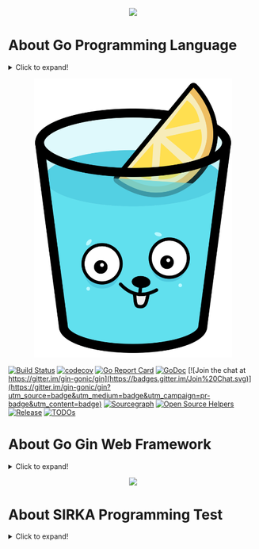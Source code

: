 <p align="center"><a href="https://go.dev/" target="_blank"><img src="https://go.dev/images/go-logo-white.svg" width="400"></a></p>

# About Go Programming Language

<details>
  <summary>Click to expand!</summary>
  
  ##

  Go is an open source programming language that makes it easy to build simple,
  reliable, and efficient software.

  ![Gopher image](https://golang.org/doc/gopher/fiveyears.jpg)
  *Gopher image by [Renee French][rf], licensed under [Creative Commons 3.0 Attributions license][cc3-by].*

  Our canonical Git repository is located at https://go.googlesource.com/go.
  There is a mirror of the repository at https://github.com/golang/go.

  Unless otherwise noted, the Go source files are distributed under the
  BSD-style license found in the LICENSE file.

  ## Download and Install

  ### Binary Distributions

  Official binary distributions are available at https://go.dev/dl/.

  After downloading a binary release, visit https://go.dev/doc/install
  for installation instructions.

  ### Install From Source

  If a binary distribution is not available for your combination of
  operating system and architecture, visit
  https://go.dev/doc/install/source
  for source installation instructions.

  ## Contributing

  Go is the work of thousands of contributors. We appreciate your help!

  To contribute, please read the contribution guidelines at https://go.dev/doc/contribute.

  Note that the Go project uses the issue tracker for bug reports and
  proposals only. See https://go.dev/wiki/Questions for a list of
  places to ask questions about the Go language.

  [rf]: https://reneefrench.blogspot.com/
  [cc3-by]: https://creativecommons.org/licenses/by/3.0/
</details>

<p align="center"><a href="https://github.com/gin-gonic/gin" target="_blank"><img src="https://raw.githubusercontent.com/gin-gonic/logo/master/color.png" width="400"></a></p>

[![Build Status](https://github.com/gin-gonic/gin/workflows/Run%20Tests/badge.svg?branch=master)](https://github.com/gin-gonic/gin/actions?query=branch%3Amaster)
[![codecov](https://codecov.io/gh/gin-gonic/gin/branch/master/graph/badge.svg)](https://codecov.io/gh/gin-gonic/gin)
[![Go Report Card](https://goreportcard.com/badge/github.com/gin-gonic/gin)](https://goreportcard.com/report/github.com/gin-gonic/gin)
[![GoDoc](https://pkg.go.dev/badge/github.com/gin-gonic/gin?status.svg)](https://pkg.go.dev/github.com/gin-gonic/gin?tab=doc)
[![Join the chat at https://gitter.im/gin-gonic/gin](https://badges.gitter.im/Join%20Chat.svg)](https://gitter.im/gin-gonic/gin?utm_source=badge&utm_medium=badge&utm_campaign=pr-badge&utm_content=badge)
[![Sourcegraph](https://sourcegraph.com/github.com/gin-gonic/gin/-/badge.svg)](https://sourcegraph.com/github.com/gin-gonic/gin?badge)
[![Open Source Helpers](https://www.codetriage.com/gin-gonic/gin/badges/users.svg)](https://www.codetriage.com/gin-gonic/gin)
[![Release](https://img.shields.io/github/release/gin-gonic/gin.svg?style=flat-square)](https://github.com/gin-gonic/gin/releases)
[![TODOs](https://badgen.net/https/api.tickgit.com/badgen/github.com/gin-gonic/gin)](https://www.tickgit.com/browse?repo=github.com/gin-gonic/gin)

# About Go Gin Web Framework

<details>
  <summary>Click to expand!</summary>

  ## 

  Gin is a web framework written in Go (Golang). It features a martini-like API with performance that is up to 40 times faster thanks to [httprouter](https://github.com/julienschmidt/httprouter). If you need performance and good productivity, you will love Gin.


## Contents

- [Gin Web Framework](#gin-web-framework)
  - [Contents](#contents)
  - [Installation](#installation)
  - [Quick start](#quick-start)
  - [Benchmarks](#benchmarks)
  - [Gin v1. stable](#gin-v1-stable)
  - [Build with jsoniter/go-json](#build-with-json-replacement)
  - [Build without `MsgPack` rendering feature](#build-without-msgpack-rendering-feature)
  - [API Examples](#api-examples)
    - [Using GET, POST, PUT, PATCH, DELETE and OPTIONS](#using-get-post-put-patch-delete-and-options)
    - [Parameters in path](#parameters-in-path)
    - [Querystring parameters](#querystring-parameters)
    - [Multipart/Urlencoded Form](#multiparturlencoded-form)
    - [Another example: query + post form](#another-example-query--post-form)
    - [Map as querystring or postform parameters](#map-as-querystring-or-postform-parameters)
    - [Upload files](#upload-files)
      - [Single file](#single-file)
      - [Multiple files](#multiple-files)
    - [Grouping routes](#grouping-routes)
    - [Blank Gin without middleware by default](#blank-gin-without-middleware-by-default)
    - [Using middleware](#using-middleware)
    - [How to write log file](#how-to-write-log-file)
    - [Custom Log Format](#custom-log-format)
    - [Controlling Log output coloring](#controlling-log-output-coloring)
    - [Model binding and validation](#model-binding-and-validation)
    - [Custom Validators](#custom-validators)
    - [Only Bind Query String](#only-bind-query-string)
    - [Bind Query String or Post Data](#bind-query-string-or-post-data)
    - [Bind Uri](#bind-uri)
    - [Bind Header](#bind-header)
    - [Bind HTML checkboxes](#bind-html-checkboxes)
    - [Multipart/Urlencoded binding](#multiparturlencoded-binding)
    - [XML, JSON, YAML and ProtoBuf rendering](#xml-json-yaml-and-protobuf-rendering)
      - [SecureJSON](#securejson)
      - [JSONP](#jsonp)
      - [AsciiJSON](#asciijson)
      - [PureJSON](#purejson)
    - [Serving static files](#serving-static-files)
    - [Serving data from file](#serving-data-from-file)
    - [Serving data from reader](#serving-data-from-reader)
    - [HTML rendering](#html-rendering)
      - [Custom Template renderer](#custom-template-renderer)
      - [Custom Delimiters](#custom-delimiters)
      - [Custom Template Funcs](#custom-template-funcs)
    - [Multitemplate](#multitemplate)
    - [Redirects](#redirects)
    - [Custom Middleware](#custom-middleware)
    - [Using BasicAuth() middleware](#using-basicauth-middleware)
    - [Goroutines inside a middleware](#goroutines-inside-a-middleware)
    - [Custom HTTP configuration](#custom-http-configuration)
    - [Support Let's Encrypt](#support-lets-encrypt)
    - [Run multiple service using Gin](#run-multiple-service-using-gin)
    - [Graceful shutdown or restart](#graceful-shutdown-or-restart)
      - [Third-party packages](#third-party-packages)
      - [Manually](#manually)
    - [Build a single binary with templates](#build-a-single-binary-with-templates)
    - [Bind form-data request with custom struct](#bind-form-data-request-with-custom-struct)
    - [Try to bind body into different structs](#try-to-bind-body-into-different-structs)
    - [http2 server push](#http2-server-push)
    - [Define format for the log of routes](#define-format-for-the-log-of-routes)
    - [Set and get a cookie](#set-and-get-a-cookie)
  - [Don't trust all proxies](#dont-trust-all-proxies)
  - [Testing](#testing)
  - [Users](#users)

## Installation

To install Gin package, you need to install Go and set your Go workspace first.

1. You first need [Go](https://golang.org/) installed (**version 1.15+ is required**), then you can use the below Go command to install Gin.

```sh
$ go get -u github.com/gin-gonic/gin
```

2. Import it in your code:

```go
import "github.com/gin-gonic/gin"
```

3. (Optional) Import `net/http`. This is required for example if using constants such as `http.StatusOK`.

```go
import "net/http"
```

## Quick start

```sh
# assume the following codes in example.go file
$ cat example.go
```

```go
package main

import (
	"net/http"

	"github.com/gin-gonic/gin"
)

func main() {
	r := gin.Default()
	r.GET("/ping", func(c *gin.Context) {
		c.JSON(http.StatusOK, gin.H{
			"message": "pong",
		})
	})
	r.Run() // listen and serve on 0.0.0.0:8080 (for windows "localhost:8080")
}
```

```
# run example.go and visit 0.0.0.0:8080/ping (for windows "localhost:8080/ping") on browser
$ go run example.go
```

## Benchmarks

Gin uses a custom version of [HttpRouter](https://github.com/julienschmidt/httprouter)

[See all benchmarks](/BENCHMARKS.md)

| Benchmark name                 |       (1) |             (2) |          (3) |             (4) |
| ------------------------------ | ---------:| ---------------:| ------------:| ---------------:|
| BenchmarkGin_GithubAll         | **43550** | **27364 ns/op** |   **0 B/op** | **0 allocs/op** |
| BenchmarkAce_GithubAll         |     40543 |     29670 ns/op |       0 B/op |     0 allocs/op |
| BenchmarkAero_GithubAll        |     57632 |     20648 ns/op |       0 B/op |     0 allocs/op |
| BenchmarkBear_GithubAll        |      9234 |    216179 ns/op |   86448 B/op |   943 allocs/op |
| BenchmarkBeego_GithubAll       |      7407 |    243496 ns/op |   71456 B/op |   609 allocs/op |
| BenchmarkBone_GithubAll        |       420 |   2922835 ns/op |  720160 B/op |  8620 allocs/op |
| BenchmarkChi_GithubAll         |      7620 |    238331 ns/op |   87696 B/op |   609 allocs/op |
| BenchmarkDenco_GithubAll       |     18355 |     64494 ns/op |   20224 B/op |   167 allocs/op |
| BenchmarkEcho_GithubAll        |     31251 |     38479 ns/op |       0 B/op |     0 allocs/op |
| BenchmarkGocraftWeb_GithubAll  |      4117 |    300062 ns/op |  131656 B/op |  1686 allocs/op |
| BenchmarkGoji_GithubAll        |      3274 |    416158 ns/op |   56112 B/op |   334 allocs/op |
| BenchmarkGojiv2_GithubAll      |      1402 |    870518 ns/op |  352720 B/op |  4321 allocs/op |
| BenchmarkGoJsonRest_GithubAll  |      2976 |    401507 ns/op |  134371 B/op |  2737 allocs/op |
| BenchmarkGoRestful_GithubAll   |       410 |   2913158 ns/op |  910144 B/op |  2938 allocs/op |
| BenchmarkGorillaMux_GithubAll  |       346 |   3384987 ns/op |  251650 B/op |  1994 allocs/op |
| BenchmarkGowwwRouter_GithubAll |     10000 |    143025 ns/op |   72144 B/op |   501 allocs/op |
| BenchmarkHttpRouter_GithubAll  |     55938 |     21360 ns/op |       0 B/op |     0 allocs/op |
| BenchmarkHttpTreeMux_GithubAll |     10000 |    153944 ns/op |   65856 B/op |   671 allocs/op |
| BenchmarkKocha_GithubAll       |     10000 |    106315 ns/op |   23304 B/op |   843 allocs/op |
| BenchmarkLARS_GithubAll        |     47779 |     25084 ns/op |       0 B/op |     0 allocs/op |
| BenchmarkMacaron_GithubAll     |      3266 |    371907 ns/op |  149409 B/op |  1624 allocs/op |
| BenchmarkMartini_GithubAll     |       331 |   3444706 ns/op |  226551 B/op |  2325 allocs/op |
| BenchmarkPat_GithubAll         |       273 |   4381818 ns/op | 1483152 B/op | 26963 allocs/op |
| BenchmarkPossum_GithubAll      |     10000 |    164367 ns/op |   84448 B/op |   609 allocs/op |
| BenchmarkR2router_GithubAll    |     10000 |    160220 ns/op |   77328 B/op |   979 allocs/op |
| BenchmarkRivet_GithubAll       |     14625 |     82453 ns/op |   16272 B/op |   167 allocs/op |
| BenchmarkTango_GithubAll       |      6255 |    279611 ns/op |   63826 B/op |  1618 allocs/op |
| BenchmarkTigerTonic_GithubAll  |      2008 |    687874 ns/op |  193856 B/op |  4474 allocs/op |
| BenchmarkTraffic_GithubAll     |       355 |   3478508 ns/op |  820744 B/op | 14114 allocs/op |
| BenchmarkVulcan_GithubAll      |      6885 |    193333 ns/op |   19894 B/op |   609 allocs/op |

- (1): Total Repetitions achieved in constant time, higher means more confident result
- (2): Single Repetition Duration (ns/op), lower is better
- (3): Heap Memory (B/op), lower is better
- (4): Average Allocations per Repetition (allocs/op), lower is better

## Gin v1. stable

- [x] Zero allocation router.
- [x] Still the fastest http router and framework. From routing to writing.
- [x] Complete suite of unit tests.
- [x] Battle tested.
- [x] API frozen, new releases will not break your code.

## Build with json replacement

Gin uses `encoding/json` as default json package but you can change it by build from other tags.

[jsoniter](https://github.com/json-iterator/go)
```sh
$ go build -tags=jsoniter .
```
[go-json](https://github.com/goccy/go-json)
```sh
$ go build -tags=go_json .
```

## Build without `MsgPack` rendering feature

Gin enables `MsgPack` rendering feature by default. But you can disable this feature by specifying `nomsgpack` build tag.

```sh
$ go build -tags=nomsgpack .
```

This is useful to reduce the binary size of executable files. See the [detail information](https://github.com/gin-gonic/gin/pull/1852).

## API Examples

You can find a number of ready-to-run examples at [Gin examples repository](https://github.com/gin-gonic/examples).

### Using GET, POST, PUT, PATCH, DELETE and OPTIONS

```go
func main() {
	// Creates a gin router with default middleware:
	// logger and recovery (crash-free) middleware
	router := gin.Default()

	router.GET("/someGet", getting)
	router.POST("/somePost", posting)
	router.PUT("/somePut", putting)
	router.DELETE("/someDelete", deleting)
	router.PATCH("/somePatch", patching)
	router.HEAD("/someHead", head)
	router.OPTIONS("/someOptions", options)

	// By default it serves on :8080 unless a
	// PORT environment variable was defined.
	router.Run()
	// router.Run(":3000") for a hard coded port
}
```

### Parameters in path

```go
func main() {
	router := gin.Default()

	// This handler will match /user/john but will not match /user/ or /user
	router.GET("/user/:name", func(c *gin.Context) {
		name := c.Param("name")
		c.String(http.StatusOK, "Hello %s", name)
	})

	// However, this one will match /user/john/ and also /user/john/send
	// If no other routers match /user/john, it will redirect to /user/john/
	router.GET("/user/:name/*action", func(c *gin.Context) {
		name := c.Param("name")
		action := c.Param("action")
		message := name + " is " + action
		c.String(http.StatusOK, message)
	})

	// For each matched request Context will hold the route definition
	router.POST("/user/:name/*action", func(c *gin.Context) {
		b := c.FullPath() == "/user/:name/*action" // true
		c.String(http.StatusOK, "%t", b)
	})

	// This handler will add a new router for /user/groups.
	// Exact routes are resolved before param routes, regardless of the order they were defined.
	// Routes starting with /user/groups are never interpreted as /user/:name/... routes
	router.GET("/user/groups", func(c *gin.Context) {
		c.String(http.StatusOK, "The available groups are [...]")
	})

	router.Run(":8080")
}
```

### Querystring parameters

```go
func main() {
	router := gin.Default()

	// Query string parameters are parsed using the existing underlying request object.
	// The request responds to a url matching:  /welcome?firstname=Jane&lastname=Doe
	router.GET("/welcome", func(c *gin.Context) {
		firstname := c.DefaultQuery("firstname", "Guest")
		lastname := c.Query("lastname") // shortcut for c.Request.URL.Query().Get("lastname")

		c.String(http.StatusOK, "Hello %s %s", firstname, lastname)
	})
	router.Run(":8080")
}
```

### Multipart/Urlencoded Form

```go
func main() {
	router := gin.Default()

	router.POST("/form_post", func(c *gin.Context) {
		message := c.PostForm("message")
		nick := c.DefaultPostForm("nick", "anonymous")

		c.JSON(http.StatusOK, gin.H{
			"status":  "posted",
			"message": message,
			"nick":    nick,
		})
	})
	router.Run(":8080")
}
```

### Another example: query + post form

```
POST /post?id=1234&page=1 HTTP/1.1
Content-Type: application/x-www-form-urlencoded

name=manu&message=this_is_great
```

```go
func main() {
	router := gin.Default()

	router.POST("/post", func(c *gin.Context) {

		id := c.Query("id")
		page := c.DefaultQuery("page", "0")
		name := c.PostForm("name")
		message := c.PostForm("message")

		fmt.Printf("id: %s; page: %s; name: %s; message: %s", id, page, name, message)
	})
	router.Run(":8080")
}
```

```
id: 1234; page: 1; name: manu; message: this_is_great
```

### Map as querystring or postform parameters

```
POST /post?ids[a]=1234&ids[b]=hello HTTP/1.1
Content-Type: application/x-www-form-urlencoded

names[first]=thinkerou&names[second]=tianou
```

```go
func main() {
	router := gin.Default()

	router.POST("/post", func(c *gin.Context) {

		ids := c.QueryMap("ids")
		names := c.PostFormMap("names")

		fmt.Printf("ids: %v; names: %v", ids, names)
	})
	router.Run(":8080")
}
```

```
ids: map[b:hello a:1234]; names: map[second:tianou first:thinkerou]
```

### Upload files

#### Single file

References issue [#774](https://github.com/gin-gonic/gin/issues/774) and detail [example code](https://github.com/gin-gonic/examples/tree/master/upload-file/single).

`file.Filename` **SHOULD NOT** be trusted. See [`Content-Disposition` on MDN](https://developer.mozilla.org/en-US/docs/Web/HTTP/Headers/Content-Disposition#Directives) and [#1693](https://github.com/gin-gonic/gin/issues/1693)

> The filename is always optional and must not be used blindly by the application: path information should be stripped, and conversion to the server file system rules should be done.

```go
func main() {
	router := gin.Default()
	// Set a lower memory limit for multipart forms (default is 32 MiB)
	router.MaxMultipartMemory = 8 << 20  // 8 MiB
	router.POST("/upload", func(c *gin.Context) {
		// Single file
		file, _ := c.FormFile("file")
		log.Println(file.Filename)

		// Upload the file to specific dst.
		c.SaveUploadedFile(file, dst)

		c.String(http.StatusOK, fmt.Sprintf("'%s' uploaded!", file.Filename))
	})
	router.Run(":8080")
}
```

How to `curl`:

```bash
curl -X POST http://localhost:8080/upload \
  -F "file=@/Users/appleboy/test.zip" \
  -H "Content-Type: multipart/form-data"
```

#### Multiple files

See the detail [example code](https://github.com/gin-gonic/examples/tree/master/upload-file/multiple).

```go
func main() {
	router := gin.Default()
	// Set a lower memory limit for multipart forms (default is 32 MiB)
	router.MaxMultipartMemory = 8 << 20  // 8 MiB
	router.POST("/upload", func(c *gin.Context) {
		// Multipart form
		form, _ := c.MultipartForm()
		files := form.File["upload[]"]

		for _, file := range files {
			log.Println(file.Filename)

			// Upload the file to specific dst.
			c.SaveUploadedFile(file, dst)
		}
		c.String(http.StatusOK, fmt.Sprintf("%d files uploaded!", len(files)))
	})
	router.Run(":8080")
}
```

How to `curl`:

```bash
curl -X POST http://localhost:8080/upload \
  -F "upload[]=@/Users/appleboy/test1.zip" \
  -F "upload[]=@/Users/appleboy/test2.zip" \
  -H "Content-Type: multipart/form-data"
```

### Grouping routes

```go
func main() {
	router := gin.Default()

	// Simple group: v1
	v1 := router.Group("/v1")
	{
		v1.POST("/login", loginEndpoint)
		v1.POST("/submit", submitEndpoint)
		v1.POST("/read", readEndpoint)
	}

	// Simple group: v2
	v2 := router.Group("/v2")
	{
		v2.POST("/login", loginEndpoint)
		v2.POST("/submit", submitEndpoint)
		v2.POST("/read", readEndpoint)
	}

	router.Run(":8080")
}
```

### Blank Gin without middleware by default

Use

```go
r := gin.New()
```

instead of

```go
// Default With the Logger and Recovery middleware already attached
r := gin.Default()
```


### Using middleware
```go
func main() {
	// Creates a router without any middleware by default
	r := gin.New()

	// Global middleware
	// Logger middleware will write the logs to gin.DefaultWriter even if you set with GIN_MODE=release.
	// By default gin.DefaultWriter = os.Stdout
	r.Use(gin.Logger())

	// Recovery middleware recovers from any panics and writes a 500 if there was one.
	r.Use(gin.Recovery())

	// Per route middleware, you can add as many as you desire.
	r.GET("/benchmark", MyBenchLogger(), benchEndpoint)

	// Authorization group
	// authorized := r.Group("/", AuthRequired())
	// exactly the same as:
	authorized := r.Group("/")
	// per group middleware! in this case we use the custom created
	// AuthRequired() middleware just in the "authorized" group.
	authorized.Use(AuthRequired())
	{
		authorized.POST("/login", loginEndpoint)
		authorized.POST("/submit", submitEndpoint)
		authorized.POST("/read", readEndpoint)

		// nested group
		testing := authorized.Group("testing")
		// visit 0.0.0.0:8080/testing/analytics
		testing.GET("/analytics", analyticsEndpoint)
	}

	// Listen and serve on 0.0.0.0:8080
	r.Run(":8080")
}
```

### Custom Recovery behavior
```go
func main() {
	// Creates a router without any middleware by default
	r := gin.New()

	// Global middleware
	// Logger middleware will write the logs to gin.DefaultWriter even if you set with GIN_MODE=release.
	// By default gin.DefaultWriter = os.Stdout
	r.Use(gin.Logger())

	// Recovery middleware recovers from any panics and writes a 500 if there was one.
	r.Use(gin.CustomRecovery(func(c *gin.Context, recovered interface{}) {
		if err, ok := recovered.(string); ok {
			c.String(http.StatusInternalServerError, fmt.Sprintf("error: %s", err))
		}
		c.AbortWithStatus(http.StatusInternalServerError)
	}))

	r.GET("/panic", func(c *gin.Context) {
		// panic with a string -- the custom middleware could save this to a database or report it to the user
		panic("foo")
	})

	r.GET("/", func(c *gin.Context) {
		c.String(http.StatusOK, "ohai")
	})

	// Listen and serve on 0.0.0.0:8080
	r.Run(":8080")
}
```

### How to write log file
```go
func main() {
    // Disable Console Color, you don't need console color when writing the logs to file.
    gin.DisableConsoleColor()

    // Logging to a file.
    f, _ := os.Create("gin.log")
    gin.DefaultWriter = io.MultiWriter(f)

    // Use the following code if you need to write the logs to file and console at the same time.
    // gin.DefaultWriter = io.MultiWriter(f, os.Stdout)

    router := gin.Default()
    router.GET("/ping", func(c *gin.Context) {
        c.String(http.StatusOK, "pong")
    })

    router.Run(":8080")
}
```

### Custom Log Format
```go
func main() {
	router := gin.New()

	// LoggerWithFormatter middleware will write the logs to gin.DefaultWriter
	// By default gin.DefaultWriter = os.Stdout
	router.Use(gin.LoggerWithFormatter(func(param gin.LogFormatterParams) string {

		// your custom format
		return fmt.Sprintf("%s - [%s] \"%s %s %s %d %s \"%s\" %s\"\n",
				param.ClientIP,
				param.TimeStamp.Format(time.RFC1123),
				param.Method,
				param.Path,
				param.Request.Proto,
				param.StatusCode,
				param.Latency,
				param.Request.UserAgent(),
				param.ErrorMessage,
		)
	}))
	router.Use(gin.Recovery())

	router.GET("/ping", func(c *gin.Context) {
		c.String(http.StatusOK, "pong")
	})

	router.Run(":8080")
}
```

**Sample Output**
```
::1 - [Fri, 07 Dec 2018 17:04:38 JST] "GET /ping HTTP/1.1 200 122.767µs "Mozilla/5.0 (Macintosh; Intel Mac OS X 10_11_6) AppleWebKit/537.36 (KHTML, like Gecko) Chrome/71.0.3578.80 Safari/537.36" "
```

### Controlling Log output coloring

By default, logs output on console should be colorized depending on the detected TTY.

Never colorize logs:

```go
func main() {
    // Disable log's color
    gin.DisableConsoleColor()

    // Creates a gin router with default middleware:
    // logger and recovery (crash-free) middleware
    router := gin.Default()

    router.GET("/ping", func(c *gin.Context) {
        c.String(http.StatusOK, "pong")
    })

    router.Run(":8080")
}
```

Always colorize logs:

```go
func main() {
    // Force log's color
    gin.ForceConsoleColor()

    // Creates a gin router with default middleware:
    // logger and recovery (crash-free) middleware
    router := gin.Default()

    router.GET("/ping", func(c *gin.Context) {
        c.String(http.StatusOK, "pong")
    })

    router.Run(":8080")
}
```

### Model binding and validation

To bind a request body into a type, use model binding. We currently support binding of JSON, XML, YAML, TOML and standard form values (foo=bar&boo=baz).

Gin uses [**go-playground/validator/v10**](https://github.com/go-playground/validator) for validation. Check the full docs on tags usage [here](https://godoc.org/github.com/go-playground/validator#hdr-Baked_In_Validators_and_Tags).

Note that you need to set the corresponding binding tag on all fields you want to bind. For example, when binding from JSON, set `json:"fieldname"`.

Also, Gin provides two sets of methods for binding:
- **Type** - Must bind
  - **Methods** - `Bind`, `BindJSON`, `BindXML`, `BindQuery`, `BindYAML`, `BindHeader`, `BindTOML`
  - **Behavior** - These methods use `MustBindWith` under the hood. If there is a binding error, the request is aborted with `c.AbortWithError(400, err).SetType(ErrorTypeBind)`. This sets the response status code to 400 and the `Content-Type` header is set to `text/plain; charset=utf-8`. Note that if you try to set the response code after this, it will result in a warning `[GIN-debug] [WARNING] Headers were already written. Wanted to override status code 400 with 422`. If you wish to have greater control over the behavior, consider using the `ShouldBind` equivalent method.
- **Type** - Should bind
  - **Methods** - `ShouldBind`, `ShouldBindJSON`, `ShouldBindXML`, `ShouldBindQuery`, `ShouldBindYAML`, `ShouldBindHeader`, `ShouldBindTOML`,
  - **Behavior** - These methods use `ShouldBindWith` under the hood. If there is a binding error, the error is returned and it is the developer's responsibility to handle the request and error appropriately.

When using the Bind-method, Gin tries to infer the binder depending on the Content-Type header. If you are sure what you are binding, you can use `MustBindWith` or `ShouldBindWith`.

You can also specify that specific fields are required. If a field is decorated with `binding:"required"` and has a empty value when binding, an error will be returned.

```go
// Binding from JSON
type Login struct {
	User     string `form:"user" json:"user" xml:"user"  binding:"required"`
	Password string `form:"password" json:"password" xml:"password" binding:"required"`
}

func main() {
	router := gin.Default()

	// Example for binding JSON ({"user": "manu", "password": "123"})
	router.POST("/loginJSON", func(c *gin.Context) {
		var json Login
		if err := c.ShouldBindJSON(&json); err != nil {
			c.JSON(http.StatusBadRequest, gin.H{"error": err.Error()})
			return
		}

		if json.User != "manu" || json.Password != "123" {
			c.JSON(http.StatusUnauthorized, gin.H{"status": "unauthorized"})
			return
		}

		c.JSON(http.StatusOK, gin.H{"status": "you are logged in"})
	})

	// Example for binding XML (
	//	<?xml version="1.0" encoding="UTF-8"?>
	//	<root>
	//		<user>manu</user>
	//		<password>123</password>
	//	</root>)
	router.POST("/loginXML", func(c *gin.Context) {
		var xml Login
		if err := c.ShouldBindXML(&xml); err != nil {
			c.JSON(http.StatusBadRequest, gin.H{"error": err.Error()})
			return
		}

		if xml.User != "manu" || xml.Password != "123" {
			c.JSON(http.StatusUnauthorized, gin.H{"status": "unauthorized"})
			return
		}

		c.JSON(http.StatusOK, gin.H{"status": "you are logged in"})
	})

	// Example for binding a HTML form (user=manu&password=123)
	router.POST("/loginForm", func(c *gin.Context) {
		var form Login
		// This will infer what binder to use depending on the content-type header.
		if err := c.ShouldBind(&form); err != nil {
			c.JSON(http.StatusBadRequest, gin.H{"error": err.Error()})
			return
		}

		if form.User != "manu" || form.Password != "123" {
			c.JSON(http.StatusUnauthorized, gin.H{"status": "unauthorized"})
			return
		}

		c.JSON(http.StatusOK, gin.H{"status": "you are logged in"})
	})

	// Listen and serve on 0.0.0.0:8080
	router.Run(":8080")
}
```

**Sample request**
```shell
$ curl -v -X POST \
  http://localhost:8080/loginJSON \
  -H 'content-type: application/json' \
  -d '{ "user": "manu" }'
> POST /loginJSON HTTP/1.1
> Host: localhost:8080
> User-Agent: curl/7.51.0
> Accept: */*
> content-type: application/json
> Content-Length: 18
>
* upload completely sent off: 18 out of 18 bytes
< HTTP/1.1 400 Bad Request
< Content-Type: application/json; charset=utf-8
< Date: Fri, 04 Aug 2017 03:51:31 GMT
< Content-Length: 100
<
{"error":"Key: 'Login.Password' Error:Field validation for 'Password' failed on the 'required' tag"}
```

**Skip validate**

When running the above example using the above the `curl` command, it returns error. Because the example use `binding:"required"` for `Password`. If use `binding:"-"` for `Password`, then it will not return error when running the above example again.

### Custom Validators

It is also possible to register custom validators. See the [example code](https://github.com/gin-gonic/examples/tree/master/custom-validation/server.go).

```go
package main

import (
	"net/http"
	"time"

	"github.com/gin-gonic/gin"
	"github.com/gin-gonic/gin/binding"
	"github.com/go-playground/validator/v10"
)

// Booking contains binded and validated data.
type Booking struct {
	CheckIn  time.Time `form:"check_in" binding:"required,bookabledate" time_format:"2006-01-02"`
	CheckOut time.Time `form:"check_out" binding:"required,gtfield=CheckIn" time_format:"2006-01-02"`
}

var bookableDate validator.Func = func(fl validator.FieldLevel) bool {
	date, ok := fl.Field().Interface().(time.Time)
	if ok {
		today := time.Now()
		if today.After(date) {
			return false
		}
	}
	return true
}

func main() {
	route := gin.Default()

	if v, ok := binding.Validator.Engine().(*validator.Validate); ok {
		v.RegisterValidation("bookabledate", bookableDate)
	}

	route.GET("/bookable", getBookable)
	route.Run(":8085")
}

func getBookable(c *gin.Context) {
	var b Booking
	if err := c.ShouldBindWith(&b, binding.Query); err == nil {
		c.JSON(http.StatusOK, gin.H{"message": "Booking dates are valid!"})
	} else {
		c.JSON(http.StatusBadRequest, gin.H{"error": err.Error()})
	}
}
```

```console
$ curl "localhost:8085/bookable?check_in=2030-04-16&check_out=2030-04-17"
{"message":"Booking dates are valid!"}

$ curl "localhost:8085/bookable?check_in=2030-03-10&check_out=2030-03-09"
{"error":"Key: 'Booking.CheckOut' Error:Field validation for 'CheckOut' failed on the 'gtfield' tag"}

$ curl "localhost:8085/bookable?check_in=2000-03-09&check_out=2000-03-10"
{"error":"Key: 'Booking.CheckIn' Error:Field validation for 'CheckIn' failed on the 'bookabledate' tag"}%
```

[Struct level validations](https://github.com/go-playground/validator/releases/tag/v8.7) can also be registered this way.
See the [struct-lvl-validation example](https://github.com/gin-gonic/examples/tree/master/struct-lvl-validations) to learn more.

### Only Bind Query String

`ShouldBindQuery` function only binds the query params and not the post data. See the [detail information](https://github.com/gin-gonic/gin/issues/742#issuecomment-315953017).

```go
package main

import (
	"log"
	"net/http"

	"github.com/gin-gonic/gin"
)

type Person struct {
	Name    string `form:"name"`
	Address string `form:"address"`
}

func main() {
	route := gin.Default()
	route.Any("/testing", startPage)
	route.Run(":8085")
}

func startPage(c *gin.Context) {
	var person Person
	if c.ShouldBindQuery(&person) == nil {
		log.Println("====== Only Bind By Query String ======")
		log.Println(person.Name)
		log.Println(person.Address)
	}
	c.String(http.StatusOK, "Success")
}

```

### Bind Query String or Post Data

See the [detail information](https://github.com/gin-gonic/gin/issues/742#issuecomment-264681292).

```go
package main

import (
	"log"
	"net/http"
	"time"

	"github.com/gin-gonic/gin"
)

type Person struct {
        Name       string    `form:"name"`
        Address    string    `form:"address"`
        Birthday   time.Time `form:"birthday" time_format:"2006-01-02" time_utc:"1"`
        CreateTime time.Time `form:"createTime" time_format:"unixNano"`
        UnixTime   time.Time `form:"unixTime" time_format:"unix"`
}

func main() {
	route := gin.Default()
	route.GET("/testing", startPage)
	route.Run(":8085")
}

func startPage(c *gin.Context) {
	var person Person
	// If `GET`, only `Form` binding engine (`query`) used.
	// If `POST`, first checks the `content-type` for `JSON` or `XML`, then uses `Form` (`form-data`).
	// See more at https://github.com/gin-gonic/gin/blob/master/binding/binding.go#L88
        if c.ShouldBind(&person) == nil {
                log.Println(person.Name)
                log.Println(person.Address)
                log.Println(person.Birthday)
                log.Println(person.CreateTime)
                log.Println(person.UnixTime)
        }

	c.String(http.StatusOK, "Success")
}
```

Test it with:
```sh
$ curl -X GET "localhost:8085/testing?name=appleboy&address=xyz&birthday=1992-03-15&createTime=1562400033000000123&unixTime=1562400033"
```

### Bind Uri

See the [detail information](https://github.com/gin-gonic/gin/issues/846).

```go
package main

import (
	"net/http"

	"github.com/gin-gonic/gin"
)

type Person struct {
	ID string `uri:"id" binding:"required,uuid"`
	Name string `uri:"name" binding:"required"`
}

func main() {
	route := gin.Default()
	route.GET("/:name/:id", func(c *gin.Context) {
		var person Person
		if err := c.ShouldBindUri(&person); err != nil {
			c.JSON(http.StatusBadRequest, gin.H{"msg": err.Error()})
			return
		}
		c.JSON(http.StatusOK, gin.H{"name": person.Name, "uuid": person.ID})
	})
	route.Run(":8088")
}
```

Test it with:
```sh
$ curl -v localhost:8088/thinkerou/987fbc97-4bed-5078-9f07-9141ba07c9f3
$ curl -v localhost:8088/thinkerou/not-uuid
```

### Bind Header

```go
package main

import (
	"fmt"
	"net/http"

	"github.com/gin-gonic/gin"
)

type testHeader struct {
	Rate   int    `header:"Rate"`
	Domain string `header:"Domain"`
}

func main() {
	r := gin.Default()
	r.GET("/", func(c *gin.Context) {
		h := testHeader{}

		if err := c.ShouldBindHeader(&h); err != nil {
			c.JSON(http.StatusOK, err)
		}

		fmt.Printf("%#v\n", h)
		c.JSON(http.StatusOK, gin.H{"Rate": h.Rate, "Domain": h.Domain})
	})

	r.Run()

// client
// curl -H "rate:300" -H "domain:music" 127.0.0.1:8080/
// output
// {"Domain":"music","Rate":300}
}
```

### Bind HTML checkboxes

See the [detail information](https://github.com/gin-gonic/gin/issues/129#issuecomment-124260092)

main.go

```go
...

type myForm struct {
    Colors []string `form:"colors[]"`
}

...

func formHandler(c *gin.Context) {
    var fakeForm myForm
    c.ShouldBind(&fakeForm)
    c.JSON(http.StatusOK, gin.H{"color": fakeForm.Colors})
}

...

```

form.html

```html
<form action="/" method="POST">
    <p>Check some colors</p>
    <label for="red">Red</label>
    <input type="checkbox" name="colors[]" value="red" id="red">
    <label for="green">Green</label>
    <input type="checkbox" name="colors[]" value="green" id="green">
    <label for="blue">Blue</label>
    <input type="checkbox" name="colors[]" value="blue" id="blue">
    <input type="submit">
</form>
```

result:

```
{"color":["red","green","blue"]}
```

### Multipart/Urlencoded binding

```go
type ProfileForm struct {
	Name   string                `form:"name" binding:"required"`
	Avatar *multipart.FileHeader `form:"avatar" binding:"required"`

	// or for multiple files
	// Avatars []*multipart.FileHeader `form:"avatar" binding:"required"`
}

func main() {
	router := gin.Default()
	router.POST("/profile", func(c *gin.Context) {
		// you can bind multipart form with explicit binding declaration:
		// c.ShouldBindWith(&form, binding.Form)
		// or you can simply use autobinding with ShouldBind method:
		var form ProfileForm
		// in this case proper binding will be automatically selected
		if err := c.ShouldBind(&form); err != nil {
			c.String(http.StatusBadRequest, "bad request")
			return
		}

		err := c.SaveUploadedFile(form.Avatar, form.Avatar.Filename)
		if err != nil {
			c.String(http.StatusInternalServerError, "unknown error")
			return
		}

		// db.Save(&form)

		c.String(http.StatusOK, "ok")
	})
	router.Run(":8080")
}
```

Test it with:
```sh
$ curl -X POST -v --form name=user --form "avatar=@./avatar.png" http://localhost:8080/profile
```

### XML, JSON, YAML and ProtoBuf rendering

```go
func main() {
	r := gin.Default()

	// gin.H is a shortcut for map[string]interface{}
	r.GET("/someJSON", func(c *gin.Context) {
		c.JSON(http.StatusOK, gin.H{"message": "hey", "status": http.StatusOK})
	})

	r.GET("/moreJSON", func(c *gin.Context) {
		// You also can use a struct
		var msg struct {
			Name    string `json:"user"`
			Message string
			Number  int
		}
		msg.Name = "Lena"
		msg.Message = "hey"
		msg.Number = 123
		// Note that msg.Name becomes "user" in the JSON
		// Will output  :   {"user": "Lena", "Message": "hey", "Number": 123}
		c.JSON(http.StatusOK, msg)
	})

	r.GET("/someXML", func(c *gin.Context) {
		c.XML(http.StatusOK, gin.H{"message": "hey", "status": http.StatusOK})
	})

	r.GET("/someYAML", func(c *gin.Context) {
		c.YAML(http.StatusOK, gin.H{"message": "hey", "status": http.StatusOK})
	})

	r.GET("/someProtoBuf", func(c *gin.Context) {
		reps := []int64{int64(1), int64(2)}
		label := "test"
		// The specific definition of protobuf is written in the testdata/protoexample file.
		data := &protoexample.Test{
			Label: &label,
			Reps:  reps,
		}
		// Note that data becomes binary data in the response
		// Will output protoexample.Test protobuf serialized data
		c.ProtoBuf(http.StatusOK, data)
	})

	// Listen and serve on 0.0.0.0:8080
	r.Run(":8080")
}
```

#### SecureJSON

Using SecureJSON to prevent json hijacking. Default prepends `"while(1),"` to response body if the given struct is array values.

```go
func main() {
	r := gin.Default()

	// You can also use your own secure json prefix
	// r.SecureJsonPrefix(")]}',\n")

	r.GET("/someJSON", func(c *gin.Context) {
		names := []string{"lena", "austin", "foo"}

		// Will output  :   while(1);["lena","austin","foo"]
		c.SecureJSON(http.StatusOK, names)
	})

	// Listen and serve on 0.0.0.0:8080
	r.Run(":8080")
}
```
#### JSONP

Using JSONP to request data from a server  in a different domain. Add callback to response body if the query parameter callback exists.

```go
func main() {
	r := gin.Default()

	r.GET("/JSONP", func(c *gin.Context) {
		data := gin.H{
			"foo": "bar",
		}

		//callback is x
		// Will output  :   x({\"foo\":\"bar\"})
		c.JSONP(http.StatusOK, data)
	})

	// Listen and serve on 0.0.0.0:8080
	r.Run(":8080")

        // client
        // curl http://127.0.0.1:8080/JSONP?callback=x
}
```

#### AsciiJSON

Using AsciiJSON to Generates ASCII-only JSON with escaped non-ASCII characters.

```go
func main() {
	r := gin.Default()

	r.GET("/someJSON", func(c *gin.Context) {
		data := gin.H{
			"lang": "GO语言",
			"tag":  "<br>",
		}

		// will output : {"lang":"GO\u8bed\u8a00","tag":"\u003cbr\u003e"}
		c.AsciiJSON(http.StatusOK, data)
	})

	// Listen and serve on 0.0.0.0:8080
	r.Run(":8080")
}
```

#### PureJSON

Normally, JSON replaces special HTML characters with their unicode entities, e.g. `<` becomes  `\u003c`. If you want to encode such characters literally, you can use PureJSON instead.
This feature is unavailable in Go 1.6 and lower.

```go
func main() {
	r := gin.Default()

	// Serves unicode entities
	r.GET("/json", func(c *gin.Context) {
		c.JSON(http.StatusOK, gin.H{
			"html": "<b>Hello, world!</b>",
		})
	})

	// Serves literal characters
	r.GET("/purejson", func(c *gin.Context) {
		c.PureJSON(http.StatusOK, gin.H{
			"html": "<b>Hello, world!</b>",
		})
	})

	// listen and serve on 0.0.0.0:8080
	r.Run(":8080")
}
```

### Serving static files

```go
func main() {
	router := gin.Default()
	router.Static("/assets", "./assets")
	router.StaticFS("/more_static", http.Dir("my_file_system"))
	router.StaticFile("/favicon.ico", "./resources/favicon.ico")
	router.StaticFileFS("/more_favicon.ico", "more_favicon.ico", http.Dir("my_file_system"))
	
	// Listen and serve on 0.0.0.0:8080
	router.Run(":8080")
}
```

### Serving data from file

```go
func main() {
	router := gin.Default()

	router.GET("/local/file", func(c *gin.Context) {
		c.File("local/file.go")
	})

	var fs http.FileSystem = // ...
	router.GET("/fs/file", func(c *gin.Context) {
		c.FileFromFS("fs/file.go", fs)
	})
}

```

### Serving data from reader

```go
func main() {
	router := gin.Default()
	router.GET("/someDataFromReader", func(c *gin.Context) {
		response, err := http.Get("https://raw.githubusercontent.com/gin-gonic/logo/master/color.png")
		if err != nil || response.StatusCode != http.StatusOK {
			c.Status(http.StatusServiceUnavailable)
			return
		}

		reader := response.Body
 		defer reader.Close()
		contentLength := response.ContentLength
		contentType := response.Header.Get("Content-Type")

		extraHeaders := map[string]string{
			"Content-Disposition": `attachment; filename="gopher.png"`,
		}

		c.DataFromReader(http.StatusOK, contentLength, contentType, reader, extraHeaders)
	})
	router.Run(":8080")
}
```

### HTML rendering

Using LoadHTMLGlob() or LoadHTMLFiles()

```go
func main() {
	router := gin.Default()
	router.LoadHTMLGlob("templates/*")
	//router.LoadHTMLFiles("templates/template1.html", "templates/template2.html")
	router.GET("/index", func(c *gin.Context) {
		c.HTML(http.StatusOK, "index.tmpl", gin.H{
			"title": "Main website",
		})
	})
	router.Run(":8080")
}
```

templates/index.tmpl

```html
<html>
	<h1>
		{{ .title }}
	</h1>
</html>
```

Using templates with same name in different directories

```go
func main() {
	router := gin.Default()
	router.LoadHTMLGlob("templates/**/*")
	router.GET("/posts/index", func(c *gin.Context) {
		c.HTML(http.StatusOK, "posts/index.tmpl", gin.H{
			"title": "Posts",
		})
	})
	router.GET("/users/index", func(c *gin.Context) {
		c.HTML(http.StatusOK, "users/index.tmpl", gin.H{
			"title": "Users",
		})
	})
	router.Run(":8080")
}
```

templates/posts/index.tmpl

```html
{{ define "posts/index.tmpl" }}
<html><h1>
	{{ .title }}
</h1>
<p>Using posts/index.tmpl</p>
</html>
{{ end }}
```

templates/users/index.tmpl

```html
{{ define "users/index.tmpl" }}
<html><h1>
	{{ .title }}
</h1>
<p>Using users/index.tmpl</p>
</html>
{{ end }}
```

#### Custom Template renderer

You can also use your own html template render

```go
import "html/template"

func main() {
	router := gin.Default()
	html := template.Must(template.ParseFiles("file1", "file2"))
	router.SetHTMLTemplate(html)
	router.Run(":8080")
}
```

#### Custom Delimiters

You may use custom delims

```go
	r := gin.Default()
	r.Delims("{[{", "}]}")
	r.LoadHTMLGlob("/path/to/templates")
```

#### Custom Template Funcs

See the detail [example code](https://github.com/gin-gonic/examples/tree/master/template).

main.go

```go
import (
    "fmt"
    "html/template"
    "net/http"
    "time"

    "github.com/gin-gonic/gin"
)

func formatAsDate(t time.Time) string {
    year, month, day := t.Date()
    return fmt.Sprintf("%d/%02d/%02d", year, month, day)
}

func main() {
    router := gin.Default()
    router.Delims("{[{", "}]}")
    router.SetFuncMap(template.FuncMap{
        "formatAsDate": formatAsDate,
    })
    router.LoadHTMLFiles("./testdata/template/raw.tmpl")

    router.GET("/raw", func(c *gin.Context) {
        c.HTML(http.StatusOK, "raw.tmpl", gin.H{
            "now": time.Date(2017, 07, 01, 0, 0, 0, 0, time.UTC),
        })
    })

    router.Run(":8080")
}

```

raw.tmpl

```html
Date: {[{.now | formatAsDate}]}
```

Result:
```
Date: 2017/07/01
```

### Multitemplate

Gin allow by default use only one html.Template. Check [a multitemplate render](https://github.com/gin-contrib/multitemplate) for using features like go 1.6 `block template`.

### Redirects

Issuing a HTTP redirect is easy. Both internal and external locations are supported.

```go
r.GET("/test", func(c *gin.Context) {
	c.Redirect(http.StatusMovedPermanently, "http://www.google.com/")
})
```

Issuing a HTTP redirect from POST. Refer to issue: [#444](https://github.com/gin-gonic/gin/issues/444)
```go
r.POST("/test", func(c *gin.Context) {
	c.Redirect(http.StatusFound, "/foo")
})
```

Issuing a Router redirect, use `HandleContext` like below.

``` go
r.GET("/test", func(c *gin.Context) {
    c.Request.URL.Path = "/test2"
    r.HandleContext(c)
})
r.GET("/test2", func(c *gin.Context) {
    c.JSON(http.StatusOK, gin.H{"hello": "world"})
})
```


### Custom Middleware

```go
func Logger() gin.HandlerFunc {
	return func(c *gin.Context) {
		t := time.Now()

		// Set example variable
		c.Set("example", "12345")

		// before request

		c.Next()

		// after request
		latency := time.Since(t)
		log.Print(latency)

		// access the status we are sending
		status := c.Writer.Status()
		log.Println(status)
	}
}

func main() {
	r := gin.New()
	r.Use(Logger())

	r.GET("/test", func(c *gin.Context) {
		example := c.MustGet("example").(string)

		// it would print: "12345"
		log.Println(example)
	})

	// Listen and serve on 0.0.0.0:8080
	r.Run(":8080")
}
```

### Using BasicAuth() middleware

```go
// simulate some private data
var secrets = gin.H{
	"foo":    gin.H{"email": "foo@bar.com", "phone": "123433"},
	"austin": gin.H{"email": "austin@example.com", "phone": "666"},
	"lena":   gin.H{"email": "lena@guapa.com", "phone": "523443"},
}

func main() {
	r := gin.Default()

	// Group using gin.BasicAuth() middleware
	// gin.Accounts is a shortcut for map[string]string
	authorized := r.Group("/admin", gin.BasicAuth(gin.Accounts{
		"foo":    "bar",
		"austin": "1234",
		"lena":   "hello2",
		"manu":   "4321",
	}))

	// /admin/secrets endpoint
	// hit "localhost:8080/admin/secrets
	authorized.GET("/secrets", func(c *gin.Context) {
		// get user, it was set by the BasicAuth middleware
		user := c.MustGet(gin.AuthUserKey).(string)
		if secret, ok := secrets[user]; ok {
			c.JSON(http.StatusOK, gin.H{"user": user, "secret": secret})
		} else {
			c.JSON(http.StatusOK, gin.H{"user": user, "secret": "NO SECRET :("})
		}
	})

	// Listen and serve on 0.0.0.0:8080
	r.Run(":8080")
}
```

### Goroutines inside a middleware

When starting new Goroutines inside a middleware or handler, you **SHOULD NOT** use the original context inside it, you have to use a read-only copy.

```go
func main() {
	r := gin.Default()

	r.GET("/long_async", func(c *gin.Context) {
		// create copy to be used inside the goroutine
		cCp := c.Copy()
		go func() {
			// simulate a long task with time.Sleep(). 5 seconds
			time.Sleep(5 * time.Second)

			// note that you are using the copied context "cCp", IMPORTANT
			log.Println("Done! in path " + cCp.Request.URL.Path)
		}()
	})

	r.GET("/long_sync", func(c *gin.Context) {
		// simulate a long task with time.Sleep(). 5 seconds
		time.Sleep(5 * time.Second)

		// since we are NOT using a goroutine, we do not have to copy the context
		log.Println("Done! in path " + c.Request.URL.Path)
	})

	// Listen and serve on 0.0.0.0:8080
	r.Run(":8080")
}
```

### Custom HTTP configuration

Use `http.ListenAndServe()` directly, like this:

```go
func main() {
	router := gin.Default()
	http.ListenAndServe(":8080", router)
}
```
or

```go
func main() {
	router := gin.Default()

	s := &http.Server{
		Addr:           ":8080",
		Handler:        router,
		ReadTimeout:    10 * time.Second,
		WriteTimeout:   10 * time.Second,
		MaxHeaderBytes: 1 << 20,
	}
	s.ListenAndServe()
}
```

### Support Let's Encrypt

example for 1-line LetsEncrypt HTTPS servers.

```go
package main

import (
	"log"
	"net/http"

	"github.com/gin-gonic/autotls"
	"github.com/gin-gonic/gin"
)

func main() {
	r := gin.Default()

	// Ping handler
	r.GET("/ping", func(c *gin.Context) {
		c.String(http.StatusOK, "pong")
	})

	log.Fatal(autotls.Run(r, "example1.com", "example2.com"))
}
```

example for custom autocert manager.

```go
package main

import (
	"log"
	"net/http"

	"github.com/gin-gonic/autotls"
	"github.com/gin-gonic/gin"
	"golang.org/x/crypto/acme/autocert"
)

func main() {
	r := gin.Default()

	// Ping handler
	r.GET("/ping", func(c *gin.Context) {
		c.String(http.StatusOK, "pong")
	})

	m := autocert.Manager{
		Prompt:     autocert.AcceptTOS,
		HostPolicy: autocert.HostWhitelist("example1.com", "example2.com"),
		Cache:      autocert.DirCache("/var/www/.cache"),
	}

	log.Fatal(autotls.RunWithManager(r, &m))
}
```

### Run multiple service using Gin

See the [question](https://github.com/gin-gonic/gin/issues/346) and try the following example:

```go
package main

import (
	"log"
	"net/http"
	"time"

	"github.com/gin-gonic/gin"
	"golang.org/x/sync/errgroup"
)

var (
	g errgroup.Group
)

func router01() http.Handler {
	e := gin.New()
	e.Use(gin.Recovery())
	e.GET("/", func(c *gin.Context) {
		c.JSON(
			http.StatusOK,
			gin.H{
				"code":  http.StatusOK,
				"error": "Welcome server 01",
			},
		)
	})

	return e
}

func router02() http.Handler {
	e := gin.New()
	e.Use(gin.Recovery())
	e.GET("/", func(c *gin.Context) {
		c.JSON(
			http.StatusOK,
			gin.H{
				"code":  http.StatusOK,
				"error": "Welcome server 02",
			},
		)
	})

	return e
}

func main() {
	server01 := &http.Server{
		Addr:         ":8080",
		Handler:      router01(),
		ReadTimeout:  5 * time.Second,
		WriteTimeout: 10 * time.Second,
	}

	server02 := &http.Server{
		Addr:         ":8081",
		Handler:      router02(),
		ReadTimeout:  5 * time.Second,
		WriteTimeout: 10 * time.Second,
	}

	g.Go(func() error {
		err := server01.ListenAndServe()
		if err != nil && err != http.ErrServerClosed {
			log.Fatal(err)
		}
		return err
	})

	g.Go(func() error {
		err := server02.ListenAndServe()
		if err != nil && err != http.ErrServerClosed {
			log.Fatal(err)
		}
		return err
	})

	if err := g.Wait(); err != nil {
		log.Fatal(err)
	}
}
```

### Graceful shutdown or restart

There are a few approaches you can use to perform a graceful shutdown or restart. You can make use of third-party packages specifically built for that, or you can manually do the same with the functions and methods from the built-in packages.

#### Third-party packages

We can use [fvbock/endless](https://github.com/fvbock/endless) to replace the default `ListenAndServe`. Refer to issue [#296](https://github.com/gin-gonic/gin/issues/296) for more details.

```go
router := gin.Default()
router.GET("/", handler)
// [...]
endless.ListenAndServe(":4242", router)
```

Alternatives:

* [manners](https://github.com/braintree/manners): A polite Go HTTP server that shuts down gracefully.
* [graceful](https://github.com/tylerb/graceful): Graceful is a Go package enabling graceful shutdown of an http.Handler server.
* [grace](https://github.com/facebookgo/grace): Graceful restart & zero downtime deploy for Go servers.

#### Manually

In case you are using Go 1.8 or a later version, you may not need to use those libraries. Consider using `http.Server`'s built-in [Shutdown()](https://golang.org/pkg/net/http/#Server.Shutdown) method for graceful shutdowns. The example below describes its usage, and we've got more examples using gin [here](https://github.com/gin-gonic/examples/tree/master/graceful-shutdown).

```go
// +build go1.8

package main

import (
	"context"
	"log"
	"net/http"
	"os"
	"os/signal"
	"syscall"
	"time"

	"github.com/gin-gonic/gin"
)

func main() {
	router := gin.Default()
	router.GET("/", func(c *gin.Context) {
		time.Sleep(5 * time.Second)
		c.String(http.StatusOK, "Welcome Gin Server")
	})

	srv := &http.Server{
		Addr:    ":8080",
		Handler: router,
	}

	// Initializing the server in a goroutine so that
	// it won't block the graceful shutdown handling below
	go func() {
		if err := srv.ListenAndServe(); err != nil && errors.Is(err, http.ErrServerClosed) {
			log.Printf("listen: %s\n", err)
		}
	}()

	// Wait for interrupt signal to gracefully shutdown the server with
	// a timeout of 5 seconds.
	quit := make(chan os.Signal)
	// kill (no param) default send syscall.SIGTERM
	// kill -2 is syscall.SIGINT
	// kill -9 is syscall.SIGKILL but can't be caught, so don't need to add it
	signal.Notify(quit, syscall.SIGINT, syscall.SIGTERM)
	<-quit
	log.Println("Shutting down server...")

	// The context is used to inform the server it has 5 seconds to finish
	// the request it is currently handling
	ctx, cancel := context.WithTimeout(context.Background(), 5*time.Second)
	defer cancel()

	if err := srv.Shutdown(ctx); err != nil {
		log.Fatal("Server forced to shutdown:", err)
	}

	log.Println("Server exiting")
}
```

### Build a single binary with templates

You can build a server into a single binary containing templates by using [go-assets][].

[go-assets]: https://github.com/jessevdk/go-assets

```go
func main() {
	r := gin.New()

	t, err := loadTemplate()
	if err != nil {
		panic(err)
	}
	r.SetHTMLTemplate(t)

	r.GET("/", func(c *gin.Context) {
		c.HTML(http.StatusOK, "/html/index.tmpl",nil)
	})
	r.Run(":8080")
}

// loadTemplate loads templates embedded by go-assets-builder
func loadTemplate() (*template.Template, error) {
	t := template.New("")
	for name, file := range Assets.Files {
		defer file.Close()
		if file.IsDir() || !strings.HasSuffix(name, ".tmpl") {
			continue
		}
		h, err := ioutil.ReadAll(file)
		if err != nil {
			return nil, err
		}
		t, err = t.New(name).Parse(string(h))
		if err != nil {
			return nil, err
		}
	}
	return t, nil
}
```

See a complete example in the `https://github.com/gin-gonic/examples/tree/master/assets-in-binary` directory.

### Bind form-data request with custom struct

The follow example using custom struct:

```go
type StructA struct {
    FieldA string `form:"field_a"`
}

type StructB struct {
    NestedStruct StructA
    FieldB string `form:"field_b"`
}

type StructC struct {
    NestedStructPointer *StructA
    FieldC string `form:"field_c"`
}

type StructD struct {
    NestedAnonyStruct struct {
        FieldX string `form:"field_x"`
    }
    FieldD string `form:"field_d"`
}

func GetDataB(c *gin.Context) {
    var b StructB
    c.Bind(&b)
    c.JSON(http.StatusOK, gin.H{
        "a": b.NestedStruct,
        "b": b.FieldB,
    })
}

func GetDataC(c *gin.Context) {
    var b StructC
    c.Bind(&b)
    c.JSON(http.StatusOK, gin.H{
        "a": b.NestedStructPointer,
        "c": b.FieldC,
    })
}

func GetDataD(c *gin.Context) {
    var b StructD
    c.Bind(&b)
    c.JSON(http.StatusOK, gin.H{
        "x": b.NestedAnonyStruct,
        "d": b.FieldD,
    })
}

func main() {
    r := gin.Default()
    r.GET("/getb", GetDataB)
    r.GET("/getc", GetDataC)
    r.GET("/getd", GetDataD)

    r.Run()
}
```

Using the command `curl` command result:

```
$ curl "http://localhost:8080/getb?field_a=hello&field_b=world"
{"a":{"FieldA":"hello"},"b":"world"}
$ curl "http://localhost:8080/getc?field_a=hello&field_c=world"
{"a":{"FieldA":"hello"},"c":"world"}
$ curl "http://localhost:8080/getd?field_x=hello&field_d=world"
{"d":"world","x":{"FieldX":"hello"}}
```

### Try to bind body into different structs

The normal methods for binding request body consumes `c.Request.Body` and they
cannot be called multiple times.

```go
type formA struct {
  Foo string `json:"foo" xml:"foo" binding:"required"`
}

type formB struct {
  Bar string `json:"bar" xml:"bar" binding:"required"`
}

func SomeHandler(c *gin.Context) {
  objA := formA{}
  objB := formB{}
  // This c.ShouldBind consumes c.Request.Body and it cannot be reused.
  if errA := c.ShouldBind(&objA); errA == nil {
    c.String(http.StatusOK, `the body should be formA`)
  // Always an error is occurred by this because c.Request.Body is EOF now.
  } else if errB := c.ShouldBind(&objB); errB == nil {
    c.String(http.StatusOK, `the body should be formB`)
  } else {
    ...
  }
}
```

For this, you can use `c.ShouldBindBodyWith`.

```go
func SomeHandler(c *gin.Context) {
  objA := formA{}
  objB := formB{}
  // This reads c.Request.Body and stores the result into the context.
  if errA := c.ShouldBindBodyWith(&objA, binding.Form); errA == nil {
    c.String(http.StatusOK, `the body should be formA`)
  // At this time, it reuses body stored in the context.
  } else if errB := c.ShouldBindBodyWith(&objB, binding.JSON); errB == nil {
    c.String(http.StatusOK, `the body should be formB JSON`)
  // And it can accepts other formats
  } else if errB2 := c.ShouldBindBodyWith(&objB, binding.XML); errB2 == nil {
    c.String(http.StatusOK, `the body should be formB XML`)
  } else {
    ...
  }
}
```

* `c.ShouldBindBodyWith` stores body into the context before binding. This has
a slight impact to performance, so you should not use this method if you are
enough to call binding at once.
* This feature is only needed for some formats -- `JSON`, `XML`, `MsgPack`,
`ProtoBuf`. For other formats, `Query`, `Form`, `FormPost`, `FormMultipart`,
can be called by `c.ShouldBind()` multiple times without any damage to
performance (See [#1341](https://github.com/gin-gonic/gin/pull/1341)).

### Bind form-data request with custom struct and custom tag

```go
const (
	customerTag = "url"
	defaultMemory = 32 << 20
)

type customerBinding struct {}

func (customerBinding) Name() string {
	return "form"
}

func (customerBinding) Bind(req *http.Request, obj interface{}) error {
	if err := req.ParseForm(); err != nil {
		return err
	}
	if err := req.ParseMultipartForm(defaultMemory); err != nil {
		if err != http.ErrNotMultipart {
			return err
		}
	}
	if err := binding.MapFormWithTag(obj, req.Form, customerTag); err != nil {
		return err
	}
	return validate(obj)
}

func validate(obj interface{}) error {
	if binding.Validator == nil {
		return nil
	}
	return binding.Validator.ValidateStruct(obj)
}

// Now we can do this!!!
// FormA is a external type that we can't modify it's tag
type FormA struct {
	FieldA string `url:"field_a"`
}

func ListHandler(s *Service) func(ctx *gin.Context) {
	return func(ctx *gin.Context) {
		var urlBinding = customerBinding{}
		var opt FormA
		err := ctx.MustBindWith(&opt, urlBinding)
		if err != nil {
			...
		}
		...
	}
}
```

### http2 server push

http.Pusher is supported only **go1.8+**. See the [golang blog](https://blog.golang.org/h2push) for detail information.

```go
package main

import (
	"html/template"
	"log"
	"net/http"

	"github.com/gin-gonic/gin"
)

var html = template.Must(template.New("https").Parse(`
<html>
<head>
  <title>Https Test</title>
  <script src="/assets/app.js"></script>
</head>
<body>
  <h1 style="color:red;">Welcome, Ginner!</h1>
</body>
</html>
`))

func main() {
	r := gin.Default()
	r.Static("/assets", "./assets")
	r.SetHTMLTemplate(html)

	r.GET("/", func(c *gin.Context) {
		if pusher := c.Writer.Pusher(); pusher != nil {
			// use pusher.Push() to do server push
			if err := pusher.Push("/assets/app.js", nil); err != nil {
				log.Printf("Failed to push: %v", err)
			}
		}
		c.HTML(http.StatusOK, "https", gin.H{
			"status": "success",
		})
	})

	// Listen and Server in https://127.0.0.1:8080
	r.RunTLS(":8080", "./testdata/server.pem", "./testdata/server.key")
}
```

### Define format for the log of routes

The default log of routes is:
```
[GIN-debug] POST   /foo                      --> main.main.func1 (3 handlers)
[GIN-debug] GET    /bar                      --> main.main.func2 (3 handlers)
[GIN-debug] GET    /status                   --> main.main.func3 (3 handlers)
```

If you want to log this information in given format (e.g. JSON, key values or something else), then you can define this format with `gin.DebugPrintRouteFunc`.
In the example below, we log all routes with standard log package but you can use another log tools that suits of your needs.
```go
import (
	"log"
	"net/http"

	"github.com/gin-gonic/gin"
)

func main() {
	r := gin.Default()
	gin.DebugPrintRouteFunc = func(httpMethod, absolutePath, handlerName string, nuHandlers int) {
		log.Printf("endpoint %v %v %v %v\n", httpMethod, absolutePath, handlerName, nuHandlers)
	}

	r.POST("/foo", func(c *gin.Context) {
		c.JSON(http.StatusOK, "foo")
	})

	r.GET("/bar", func(c *gin.Context) {
		c.JSON(http.StatusOK, "bar")
	})

	r.GET("/status", func(c *gin.Context) {
		c.JSON(http.StatusOK, "ok")
	})

	// Listen and Server in http://0.0.0.0:8080
	r.Run()
}
```

### Set and get a cookie

```go
import (
    "fmt"

    "github.com/gin-gonic/gin"
)

func main() {

    router := gin.Default()

    router.GET("/cookie", func(c *gin.Context) {

        cookie, err := c.Cookie("gin_cookie")

        if err != nil {
            cookie = "NotSet"
            c.SetCookie("gin_cookie", "test", 3600, "/", "localhost", false, true)
        }

        fmt.Printf("Cookie value: %s \n", cookie)
    })

    router.Run()
}
```

## Don't trust all proxies

Gin lets you specify which headers to hold the real client IP (if any),
as well as specifying which proxies (or direct clients) you trust to
specify one of these headers.

Use function `SetTrustedProxies()` on your `gin.Engine` to specify network addresses
or network CIDRs from where clients which their request headers related to client
IP can be trusted. They can be IPv4 addresses, IPv4 CIDRs, IPv6 addresses or
IPv6 CIDRs.

**Attention:** Gin trust all proxies by default if you don't specify a trusted 
proxy using the function above, **this is NOT safe**. At the same time, if you don't
use any proxy, you can disable this feature by using `Engine.SetTrustedProxies(nil)`,
then `Context.ClientIP()` will return the remote address directly to avoid some
unnecessary computation.

```go
import (
	"fmt"

	"github.com/gin-gonic/gin"
)

func main() {

	router := gin.Default()
	router.SetTrustedProxies([]string{"192.168.1.2"})

	router.GET("/", func(c *gin.Context) {
		// If the client is 192.168.1.2, use the X-Forwarded-For
		// header to deduce the original client IP from the trust-
		// worthy parts of that header.
		// Otherwise, simply return the direct client IP
		fmt.Printf("ClientIP: %s\n", c.ClientIP())
	})
	router.Run()
}
```

**Notice:** If you are using a CDN service, you can set the `Engine.TrustedPlatform`
to skip TrustedProxies check, it has a higher priority than TrustedProxies. 
Look at the example below:
```go
import (
	"fmt"

	"github.com/gin-gonic/gin"
)

func main() {

	router := gin.Default()
	// Use predefined header gin.PlatformXXX
	router.TrustedPlatform = gin.PlatformGoogleAppEngine
	// Or set your own trusted request header for another trusted proxy service
	// Don't set it to any suspect request header, it's unsafe
	router.TrustedPlatform = "X-CDN-IP"

	router.GET("/", func(c *gin.Context) {
		// If you set TrustedPlatform, ClientIP() will resolve the
		// corresponding header and return IP directly
		fmt.Printf("ClientIP: %s\n", c.ClientIP())
	})
	router.Run()
}
```

## Testing

The `net/http/httptest` package is preferable way for HTTP testing.

```go
package main

import (
	"net/http"

	"github.com/gin-gonic/gin"
)

func setupRouter() *gin.Engine {
	r := gin.Default()
	r.GET("/ping", func(c *gin.Context) {
		c.String(http.StatusOK, "pong")
	})
	return r
}

func main() {
	r := setupRouter()
	r.Run(":8080")
}
```

Test for code example above:

```go
package main

import (
	"net/http"
	"net/http/httptest"
	"testing"

	"github.com/stretchr/testify/assert"
)

func TestPingRoute(t *testing.T) {
	router := setupRouter()

	w := httptest.NewRecorder()
	req, _ := http.NewRequest(http.MethodGet, "/ping", nil)
	router.ServeHTTP(w, req)

	assert.Equal(t, http.StatusOK, w.Code)
	assert.Equal(t, "pong", w.Body.String())
}
```

## Users

Awesome project lists using [Gin](https://github.com/gin-gonic/gin) web framework.

* [gorush](https://github.com/appleboy/gorush): A push notification server written in Go.
* [fnproject](https://github.com/fnproject/fn): The container native, cloud agnostic serverless platform.
* [photoprism](https://github.com/photoprism/photoprism): Personal photo management powered by Go and Google TensorFlow.
* [krakend](https://github.com/devopsfaith/krakend): Ultra performant API Gateway with middlewares.
* [picfit](https://github.com/thoas/picfit): An image resizing server written in Go.
* [brigade](https://github.com/brigadecore/brigade): Event-based Scripting for Kubernetes.
* [dkron](https://github.com/distribworks/dkron): Distributed, fault tolerant job scheduling system.
</details>

<p align="center"><a href="https://www.sirka.io/" target="_blank"><img src="https://www.sirka.io/referral/icons/Sirka.svg" width="400"></a></p>

# About SIRKA Programming Test

<details>
  <summary>Click to expand!</summary>
  
  ## Setup
  
  ### Run command

    go get -u github.com/gin-gonic/gin

  ## 

    go get -u github.com/lib/pq

  ## 

    go mod tidy
</details>